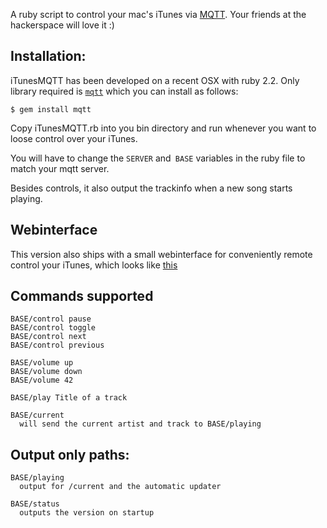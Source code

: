 A ruby script to control your mac's iTunes via [MQTT](http://mosquitto.org/). Your friends at the hackerspace will love it :)

## Installation:

iTunesMQTT has been developed on a recent OSX with ruby 2.2. Only library required is [`mqtt`](https://github.com/njh/ruby-mqtt) which you can install as follows:

    $ gem install mqtt

Copy iTunesMQTT.rb into you bin directory and run whenever you want to loose control over your iTunes.

You will have to change the `SERVER` and` BASE` variables in the ruby file to match your mqtt server.

Besides controls, it also output the trackinfo when a new song starts playing.

## Webinterface

This version also ships with a small webinterface for conveniently remote control your iTunes, which looks like [this](http://doebi.at/music)

## Commands supported

    BASE/control pause
    BASE/control toggle
    BASE/control next
    BASE/control previous

    BASE/volume up
    BASE/volume down
    BASE/volume 42

    BASE/play Title of a track

    BASE/current
      will send the current artist and track to BASE/playing

## Output only paths:

    BASE/playing
      output for /current and the automatic updater

    BASE/status
      outputs the version on startup


